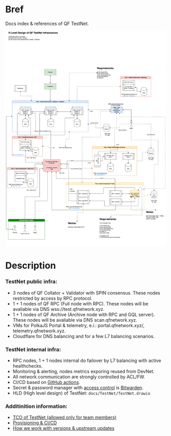 # Bref

Docs index & references of QF TestNet.

![alt text](https://github.com/QuantumFusion-network/spec/blob/main/docs/TestNet_infra/TestNet.drawio.png)

# Description

### TestNet public infra:
- 3 nodes of QF Collator + Validator with SPIN consensus. These nodes restricted by access by RPC protocol.
- 1 + 1 nodes of QF RPC (Full node with RPC). These nodes will be avaliable via DNS wss://test.qfnetwork.xyz.
- 1 + 1 nodes of QF Archive (Archive node with RPC and GQL server). These nodes will be avaliable via DNS scan.qfnetwork.xyz.
- VMs for PolkaJS Portal & telemetry, e.i.: portal.qfnetwork.xyz/, telemetry.qfnetwork.xyz.
- Cloudflare for DNS balancing and for a few L7 balancing scenarios.

### TestNet internal infra:
- RPC nodes, 1 + 1 nodes internal do failover by L7 balancing with active healthchecks.
- Monitoring & alerting, nodes metrics exporing reused from DevNet.
- All network communication are strongly controlled by ACL/FW.
- CI/CD based on [GitHub actions](https://github.com/QuantumFusion-network/infra/blob/main/docs/provisioning_and_telemetry.md).
- Secret & password manager with [access control](https://github.com/QuantumFusion-network/infra/blob/main/docs/key_management_basic.md) is [Bitwarden](https://bitwarden.com).
- HLD (High level design) of TestNet: `docs/TestNet/TestNet.drawio`

### Additinition information:
- [TCO of TestNet (allowed only for team members)](https://github.com/QuantumFusion-network/infra/tree/main/docs/testnet_tco_Mar_2025.md)
- [Provisioning & CI/CD](https://github.com/QuantumFusion-network/infra/blob/main/docs/provisioning_and_telemetry.md)
- [How we work with versions & upstream updates](https://github.com/QuantumFusion-network/spec/blob/issue/infra_updates_1/docs/proc/how_we_work_in_the_team.md)

